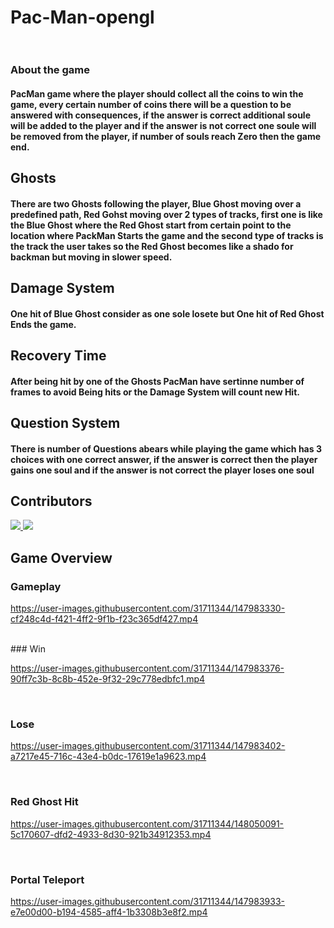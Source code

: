 # Pac-Man-opengl <br /><br />

### About the game <be/>
#### PacMan game where the player should collect all the coins to win the game, every certain number of coins there will be a question to be answered with consequences, if the answer is correct additional soule will be added to the player and if the answer is not correct one soule will be removed from the player, if number of souls reach Zero then the game end.<br/>
## Ghosts<br/>
#### There are two Ghosts following the player, Blue Ghost moving over a predefined path, Red Gohst moving over 2 types of tracks, first one is like the Blue Ghost where the Red Ghost start from certain point to the location where PackMan Starts the game and the second type of tracks is the track the user takes so the Red Ghost becomes like a shado for backman but moving in slower speed. <br/>

## Damage System <br/>
#### One hit of Blue Ghost consider as one sole losete but One hit of Red Ghost Ends the game. <br/>

## Recovery Time <br/>
#### After being hit by one of the Ghosts PacMan have sertinne number of frames to avoid Being hits or the Damage System will count new Hit.

## Question System <br/>
#### There is number of Questions abears while playing the game which has 3 choices with one correct answer, if the answer is correct then the player gains one soul and if the answer is not correct the player loses one soul <br/>

## Contributors
<a href="https://github.com/HusseinShukri/Pac-Man-opengl/graphs/contributors">
  <img src="https://contrib.rocks/image?repo=HusseinShukri/Pac-Man-opengl" />
   <img src="https://contrib.rocks/image?repo=mohammadmurra/Jam3na_application_2021" />
</a>

## Game Overview <br/>
### Gameplay <br/>



https://user-images.githubusercontent.com/31711344/147983330-cf248c4d-f421-4ff2-9f1b-f23c365df427.mp4


  <br/>
### Win <br/>



https://user-images.githubusercontent.com/31711344/147983376-90ff7c3b-8c8b-452e-9f32-29c778edbfc1.mp4



  <br/>

### Lose <br/>


https://user-images.githubusercontent.com/31711344/147983402-a7217e45-716c-43e4-b0dc-17619e1a9623.mp4

<br/>

### Red Ghost Hit <br/>


https://user-images.githubusercontent.com/31711344/148050091-5c170607-dfd2-4933-8d30-921b34912353.mp4



<br/>

### Portal Teleport <br/>



https://user-images.githubusercontent.com/31711344/147983933-e7e00d00-b194-4585-aff4-1b3308b3e8f2.mp4

